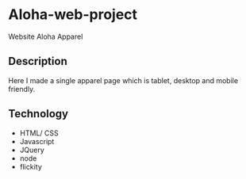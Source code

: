 # Aloha-web-project
Website Aloha Apparel 


## Description
Here I made a single apparel page which is tablet, desktop and mobile friendly.



## Technology
* HTML/ CSS
* Javascript
* JQuery
* node
* flickity


